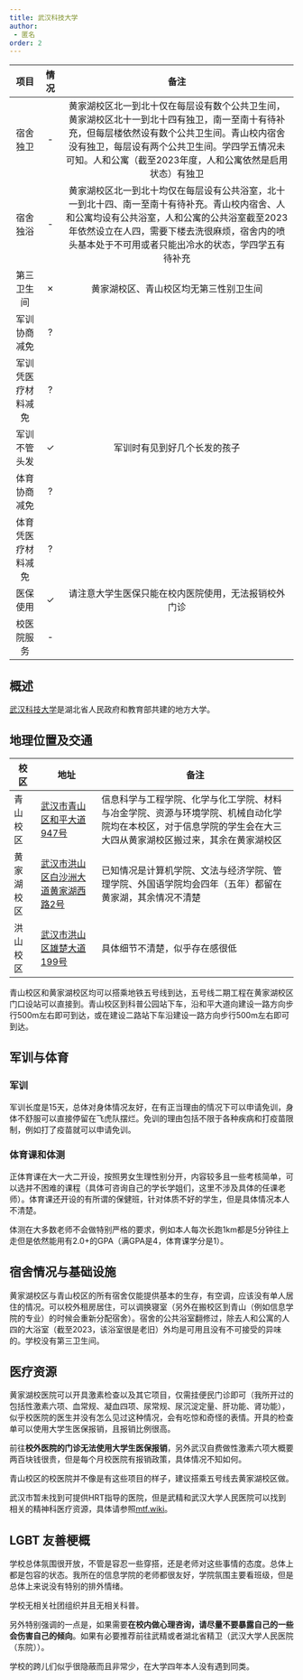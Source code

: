 ```yaml
---
title: 武汉科技大学
author: 
 - 匿名
order: 2
---
```



|        项目        | 情况 |     备注     |
| :----------------: | :--: | :----------: |
|      宿舍独卫      |  -  |  黄家湖校区北一到北十仅在每层设有数个公共卫生间，黄家湖校区北十一到北十四有独卫，南一至南十有待补充，但每层楼依然设有数个公共卫生间。青山校内宿舍没有独卫，每层设有两个公共卫生间。学四学五情况未可知。人和公寓（截至2023年度，人和公寓依然是启用状态）有独卫  |
|      宿舍独浴      |  -  |黄家湖校区北一到北十均仅在每层设有公共浴室，北十一到北十四、南一至南十有待补充。青山校内宿舍、人和公寓均设有公共浴室，人和公寓的公共浴室截至2023年依然设立在人四，需要下楼去洗很麻烦，宿舍内的喷头基本处于不可用或者只能出冷水的状态，学四学五有待补充|
|     第三卫生间     |  ✗   |黄家湖校区、青山校区均无第三性别卫生间|
|    军训协商减免    |  ?   ||
| 军训凭医疗材料减免 |  ?   ||
|    军训不管头发    |  ✓  | 军训时有见到好几个长发的孩子 |
|    体育协商减免    |  ?   ||
| 体育凭医疗材料减免 |  ?  ||
|      医保使用      |  ✓   |请注意大学生医保只能在校内医院使用，无法报销校外门诊|
|     校医院服务     |  -   ||

## 概述

[武汉科技大学](https://www.wust.edu.cn/)是湖北省人民政府和教育部共建的地方大学。

## 地理位置及交通

| 校区       | 地址                                | 备注                                                         |
| ---------- | ----------------------------------- | ------------------------------------------------------------ |
| 青山校区   | [武汉市青山区和平大道947号](https://ditu.amap.com/place/B001B0IFX8)       | 信息科学与工程学院、化学与化工学院、材料与冶金学院、资源与环境学院、机械自动化学院均在本校区，对于信息学院的学生会在大三大四从黄家湖校区搬过来，其余在黄家湖校区 |
| 黄家湖校区 | [武汉市洪山区白沙洲大道黄家湖西路2号](https://ditu.amap.com/place/B001B0I6VB) | 已知情况是计算机学院、文法与经济学院、管理学院、外国语学院均会四年（五年）都留在黄家湖，其余情况不清楚 |
| 洪山校区   | [武汉市洪山区雄楚大道199号](https://ditu.amap.com/place/B001B0IFW0)           | 具体细节不清楚，似乎存在感很低                               |

青山校区和黄家湖校区均可以搭乘地铁五号线到达，五号线二期工程在黄家湖校区门口设站可以直接到。青山校区到科普公园站下车，沿和平大道向建设一路方向步行500m左右即可到达，或在建设二路站下车沿建设一路方向步行500m左右即可到达。

## 军训与体育

### 军训

军训长度是15天，总体对身体情况友好，在有正当理由的情况下可以申请免训，身体不舒服可以直接停留在飞虎队摆烂。免训的理由包括不限于各种疾病和打疫苗限制，例如打了疫苗就可以申请免训。

### 体育课和体测

正体育课在大一大二开设，按照男女生理性别分开，内容较多且一些考核简单，可以选并不困难的课程（具体可咨询自己的学长学姐们，这里不涉及具体的任课老师）。体育课还开设的有所谓的保健班，针对体质不好的学生，但是具体情况本人不清楚。

体测在大多数老师不会做特别严格的要求，例如本人每次长跑1km都是5分钟往上走但是依然能用有2.0+的GPA（满GPA是4，体育课学分是1）。

## 宿舍情况与基础设施

黄家湖校区与青山校区的所有宿舍仅能提供基本的生存，有空调，应该没有单人居住的情况。可以校外租房居住，可以调换寝室（另外在搬校区到青山（例如信息学院的专业）的时候会重新分配宿舍）。宿舍的公共浴室翻修过，除去人和公寓的人四的大浴室（截至2023，该浴室很是老旧）外均是可用且没有不可接受的异味的。学校没有第三卫生间。

## 医疗资源

黄家湖校医院可以开具激素检查以及其它项目，仅需挂便民门诊即可（我所开过的包括性激素六项、血常规、凝血四项、尿常规、尿沉淀定量、肝功能、肾功能），似乎校医院的医生并没有怎么见过这种情况，会有吃惊和奇怪的表情。开具的检查单可以使用大学生医保报销，且报销比例很高。

前往**校外医院的门诊无法使用大学生医保报销**，另外武汉自费做性激素六项大概要两百块钱很贵，但是每个月校医院有报销政策，具体情况不知如何。

青山校区的校医院并不像是有这些项目的样子，建议搭乘五号线去黄家湖校区做。

武汉市暂未找到可提供HRT指导的医院，但是武精和武汉大学人民医院可以找到相关的精神科医疗资源，具体请参照[mtf.wiki](MtF.wiki)。

## LGBT 友善梗概

学校总体氛围很开放，不管是容忍一些穿搭，还是老师对这些事情的态度。总体上都是包容的状态。我所在的信息学院的老师都很友好，学院氛围主要看班级，但是总体上来说没有特别的排外情绪。

学校无相关社团组织并且无相关科普。

另外特别强调的一点是，如果需要**在校内做心理咨询，请尽量不要暴露自己的一些会伤害自己的倾向**。如果有必要推荐前往武精或者湖北省精卫（武汉大学人民医院（东院））。

学校的跨儿们似乎很隐蔽而且非常少，在大学四年本人没有遇到同类。





